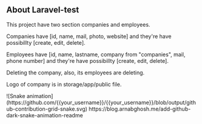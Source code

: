 ## About Laravel-test

<p>This project have two section companies and employees.</p>
<p>Companies have [id, name, mail, photo, website] and they're have possibillty [create, edit, delete].</p>
<p>Employees have [id, name, lastname, company from "companies", mail, phone number] and they're have possibillty [create, edit, delete].</p>
<p>Deleting the company, also, its employees are deleting.</p>
<p>Logo of company is in storage/app/public file.</p>
![Snake animation](https://github.com/{{your_username}}/{{your_username}}/blob/output/github-contribution-grid-snake.svg) https://blog.arnabghosh.me/add-github-dark-snake-animation-readme

